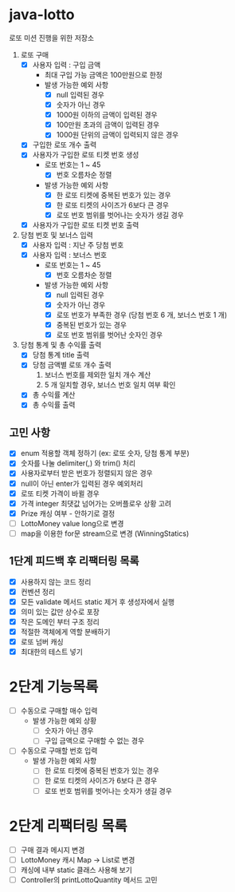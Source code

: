 # java-lotto

로또 미션 진행을 위한 저장소

1. 로또 구매
    - [x] 사용자 입력 : 구입 금액
        - 최대 구입 가능 금액은 100만원으로 한정
        - 발생 가능한 예외 사항
            - [x] null 입력된 경우
            - [x] 숫자가 아닌 경우
            - [x] 1000원 이하의 금액이 입력된 경우
            - [x] 100만원 초과의 금액이 입력된 경우
            - [x] 1000원 단위의 금액이 입력되지 않은 경우
    - [x] 구입한 로또 개수 출력
    - [x] 사용자가 구입한 로또 티켓 번호 생성
        - 로또 번호는 1 ~ 45
            - [x] 번호 오름차순 정렬
        - 발생 가능한 예외 사항
            - [x] 한 로또 티켓에 중복된 번호가 있는 경우
            - [x] 한 로또 티켓의 사이즈가 6보다 큰 경우
            - [x] 로또 번호 범위를 벗어나는 숫자가 생길 경우
    - [x] 사용자가 구입한 로또 티켓 번호 출력

2. 당첨 번호 및 보너스 입력
    - [x] 사용자 입력 : 지난 주 당첨 번호
    - [x] 사용자 입력 : 보너스 번호
        - 로또 번호는 1 ~ 45
            - [x] 번호 오름차순 정렬
        - 발생 가능한 예외 사항
            - [x] null 입력된 경우
            - [x] 숫자가 아닌 경우
            - [x] 로또 번호가 부족한 경우 (당첨 번호 6 개, 보너스 번호 1 개)
            - [x] 중복된 번호가 있는 경우
            - [x] 로또 번호 범위를 벗어난 숫자인 경우

3. 당첨 통계 및 총 수익률 출력
    - [x] 당첨 통계 title 출력
    - [x] 당첨 금액별 로또 개수 출력
        1. 보너스 번호를 제외한 일치 개수 계산
        2. 5 개 일치할 경우, 보너스 번호 일치 여부 확인
    - [x] 총 수익률 계산
    - [x] 총 수익률 출력
   
## 고민 사항 
- [x] enum 적용할 객체 정하기 (ex: 로또 숫자, 당첨 통계 부분)
- [x] 숫자를 나눌 delimiter(,) 와 trim() 처리
- [x] 사용자로부터 받은 번호가 정렬되지 않은 경우
- [x] null이 아닌 enter가 입력된 경우 예외처리
- [x] 로또 티켓 가격이 바뀔 경우
- [x] 가격 integer 최댓값 넘어가는 오버플로우 상황 고려
- [x] Prize 캐싱 여부 - 안하기로 결정
- [ ] LottoMoney value long으로 변경
- [ ] map을 이용한 for문 stream으로 변경 (WinningStatics)

## 1단계 피드백 후 리팩터링 목록

- [x] 사용하지 않는 코드 정리
- [x] 컨벤션 정리
- [x] 모든 validate 메서드 static 제거 후 생성자에서 실행
- [x] 의미 있는 값만 상수로 포장
- [x] 작은 도메인 부터 구조 정리
- [x] 적절한 객체에게 역할 분배하기
- [x] 로또 넘버 캐싱
- [x] 최대한의 테스트 넣기

# 2단계 기능목록
- [ ] 수동으로 구매할 매수 입력
    - 발생 가능한 예외 상황
        - [ ] 숫자가 아닌 경우
        - [ ] 구입 금액으로 구매할 수 없는 경우
    
- [ ] 수동으로 구매할 번호 입력
    - 발생 가능한 예외 사항
        - [ ] 한 로또 티켓에 중복된 번호가 있는 경우
        - [ ] 한 로또 티켓의 사이즈가 6보다 큰 경우
        - [ ] 로또 번호 범위를 벗어나는 숫자가 생길 경우

# 2단계 리팩터링 목록
- [ ] 구매 결과 메시지 변경
- [ ] LottoMoney 캐시 Map -> List로 변경
- [ ] 캐싱에 내부 static 클래스 사용해 보기
- [ ] Controller의 printLottoQuantity 메서드 고민
